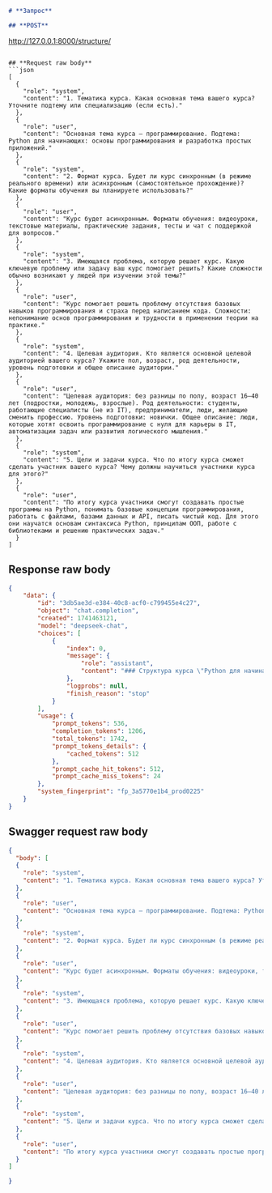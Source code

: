 ```markdown
# **Запрос**

## **POST**
```
http://127.0.0.1:8000/structure/
```

## **Request raw body**
```json
[
  {
    "role": "system",
    "content": "1. Тематика курса. Какая основная тема вашего курса? Уточните подтему или специализацию (если есть)."
  },
  {
    "role": "user",
    "content": "Основная тема курса — программирование. Подтема: Python для начинающих: основы программирования и разработка простых приложений."
  },
  {
    "role": "system",
    "content": "2. Формат курса. Будет ли курс синхронным (в режиме реального времени) или асинхронным (самостоятельное прохождение)? Какие форматы обучения вы планируете использовать?"
  },
  {
    "role": "user",
    "content": "Курс будет асинхронным. Форматы обучения: видеоуроки, текстовые материалы, практические задания, тесты и чат с поддержкой для вопросов."
  },
  {
    "role": "system",
    "content": "3. Имеющаяся проблема, которую решает курс. Какую ключевую проблему или задачу ваш курс помогает решить? Какие сложности обычно возникают у людей при изучении этой темы?"
  },
  {
    "role": "user",
    "content": "Курс помогает решить проблему отсутствия базовых навыков программирования и страха перед написанием кода. Сложности: непонимание основ программирования и трудности в применении теории на практике."
  },
  {
    "role": "system",
    "content": "4. Целевая аудитория. Кто является основной целевой аудиторией вашего курса? Укажите пол, возраст, род деятельности, уровень подготовки и общее описание аудитории."
  },
  {
    "role": "user",
    "content": "Целевая аудитория: без разницы по полу, возраст 16–40 лет (подростки, молодежь, взрослые). Род деятельности: студенты, работающие специалисты (не из IT), предприниматели, люди, желающие сменить профессию. Уровень подготовки: новички. Общее описание: люди, которые хотят освоить программирование с нуля для карьеры в IT, автоматизации задач или развития логического мышления."
  },
  {
    "role": "system",
    "content": "5. Цели и задачи курса. Что по итогу курса сможет сделать участник вашего курса? Чему должны научиться участники курса для этого?"
  },
  {
    "role": "user",
    "content": "По итогу курса участники смогут создавать простые программы на Python, понимать базовые концепции программирования, работать с файлами, базами данных и API, писать чистый код. Для этого они научатся основам синтаксиса Python, принципам ООП, работе с библиотеками и решению практических задач."
  }
]
```

## **Response raw body**
```json
{
    "data": {
        "id": "3db5ae3d-e384-40c8-acf0-c799455e4c27",
        "object": "chat.completion",
        "created": 1741463121,
        "model": "deepseek-chat",
        "choices": [
            {
                "index": 0,
                "message": {
                    "role": "assistant",
                    "content": "### Структура курса \"Python для начинающих: основы программирования и разработка простых приложений\"\n\n#### **1. Введение в курс**\n   - **Цели курса**: что участники узнают и чему научатся.\n   - **Формат курса**: объяснение асинхронного обучения, доступ к материалам, поддержка.\n   - **Инструменты**: установка Python, настройка среды разработки (например, PyCharm, VS Code).\n   - **Мотивация**: почему Python и программирование — это важно и полезно.\n\n---\n\n#### **2. Основы программирования**\n   - **2.1. Введение в Python**\n     - Что такое Python и где он используется.\n     - Первая программа: \"Hello, World!\".\n   - **2.2. Переменные и типы данных**\n     - Числа, строки, булевы значения.\n     - Ввод и вывод данных.\n   - **2.3. Условные конструкции**\n     - Операторы `if`, `elif`, `else`.\n     - Логические операторы (`and`, `or`, `not`).\n   - **2.4. Циклы**\n     - `for` и `while`.\n     - Управление циклами (`break`, `continue`).\n   - **2.5. Практика**: написание простых программ (калькулятор, угадай число).\n\n---\n\n#### **3. Работа с данными**\n   - **3.1. Списки, кортежи и словари**\n     - Создание, добавление, удаление элементов.\n     - Методы работы с коллекциями.\n   - **3.2. Функции**\n     - Создание и вызов функций.\n     - Аргументы и возвращаемые значения.\n   - **3.3. Практика**: обработка данных (поиск, сортировка, фильтрация).\n\n---\n\n#### **4. Объектно-ориентированное программирование (ООП)**\n   - **4.1. Основы ООП**\n     - Классы и объекты.\n     - Атрибуты и методы.\n   - **4.2. Наследование и полиморфизм**\n     - Создание иерархии классов.\n     - Переопределение методов.\n   - **4.3. Практика**: создание простого приложения (например, система учета задач).\n\n---\n\n#### **5. Работа с файлами и базами данных**\n   - **5.1. Чтение и запись файлов**\n     - Текстовые и CSV-файлы.\n   - **5.2. Основы работы с базами данных**\n     - Подключение к базе данных (SQLite).\n     - Выполнение запросов (SELECT, INSERT, UPDATE, DELETE).\n   - **5.3. Практика**: создание программы для работы с данными (например, учет книг в библиотеке).\n\n---\n\n#### **6. Работа с API**\n   - **6.1. Что такое API и зачем он нужен.**\n   - **6.2. Использование библиотеки `requests`.**\n   - **6.3. Практика**: написание программы для получения данных с API (например, погода или курсы валют).\n\n---\n\n#### **7. Чистый код и лучшие практики**\n   - **7.1. Принципы написания чистого кода.**\n   - **7.2. Комментирование и документация.**\n   - **7.3. Практика**: рефакторинг кода.\n\n---\n\n#### **8. Итоговый проект**\n   - **8.1. Разработка простого приложения**\n     - Участники выбирают тему (например, бот для Telegram, парсер сайтов, система учета расходов).\n   - **8.2. Защита проекта**\n     - Презентация проекта и обратная связь от преподавателя.\n\n---\n\n#### **9. Дополнительные материалы**\n   - **9.1. Рекомендации по дальнейшему обучению.**\n   - **9.2. Список полезных ресурсов (книги, курсы, блоги).**\n   - **9.3. Чат для общения и обмена опытом.**\n\n---\n\n#### **10. Поддержка и обратная связь**\n   - **10.1. Чат с поддержкой**: ответы на вопросы участников.\n   - **10.2. Тесты и задания**: проверка знаний после каждого модуля.\n   - **10.3. Обратная связь**: анализ ошибок и рекомендации по улучшению.\n\n---\n\n### Примерное распределение времени:\n- **Модули 1–4**: 40% времени (основы программирования и ООП).\n- **Модули 5–7**: 30% времени (работа с данными, файлами, API).\n- **Модуль 8**: 20% времени (итоговый проект).\n- **Модули 9–10**: 10% времени (дополнительные материалы и поддержка).\n\n---\n\n### Результаты курса:\n- Участники освоят базовые навыки программирования на Python.\n- Научатся создавать простые приложения и работать с данными.\n- Получат уверенность в написании кода и понимание, как развиваться дальше."
                },
                "logprobs": null,
                "finish_reason": "stop"
            }
        ],
        "usage": {
            "prompt_tokens": 536,
            "completion_tokens": 1206,
            "total_tokens": 1742,
            "prompt_tokens_details": {
                "cached_tokens": 512
            },
            "prompt_cache_hit_tokens": 512,
            "prompt_cache_miss_tokens": 24
        },
        "system_fingerprint": "fp_3a5770e1b4_prod0225"
    }
}
```

## **Swagger request raw body**
```json
{
  "body": [
  {
    "role": "system",
    "content": "1. Тематика курса. Какая основная тема вашего курса? Уточните подтему или специализацию (если есть)."
  },
  {
    "role": "user",
    "content": "Основная тема курса — программирование. Подтема: Python для начинающих: основы программирования и разработка простых приложений."
  },
  {
    "role": "system",
    "content": "2. Формат курса. Будет ли курс синхронным (в режиме реального времени) или асинхронным (самостоятельное прохождение)? Какие форматы обучения вы планируете использовать?"
  },
  {
    "role": "user",
    "content": "Курс будет асинхронным. Форматы обучения: видеоуроки, текстовые материалы, практические задания, тесты и чат с поддержкой для вопросов."
  },
  {
    "role": "system",
    "content": "3. Имеющаяся проблема, которую решает курс. Какую ключевую проблему или задачу ваш курс помогает решить? Какие сложности обычно возникают у людей при изучении этой темы?"
  },
  {
    "role": "user",
    "content": "Курс помогает решить проблему отсутствия базовых навыков программирования и страха перед написанием кода. Сложности: непонимание основ программирования и трудности в применении теории на практике."
  },
  {
    "role": "system",
    "content": "4. Целевая аудитория. Кто является основной целевой аудиторией вашего курса? Укажите пол, возраст, род деятельности, уровень подготовки и общее описание аудитории."
  },
  {
    "role": "user",
    "content": "Целевая аудитория: без разницы по полу, возраст 16–40 лет (подростки, молодежь, взрослые). Род деятельности: студенты, работающие специалисты (не из IT), предприниматели, люди, желающие сменить профессию. Уровень подготовки: новички. Общее описание: люди, которые хотят освоить программирование с нуля для карьеры в IT, автоматизации задач или развития логического мышления."
  },
  {
    "role": "system",
    "content": "5. Цели и задачи курса. Что по итогу курса сможет сделать участник вашего курса? Чему должны научиться участники курса для этого?"
  },
  {
    "role": "user",
    "content": "По итогу курса участники смогут создавать простые программы на Python, понимать базовые концепции программирования, работать с файлами, базами данных и API, писать чистый код. Для этого они научатся основам синтаксиса Python, принципам ООП, работе с библиотеками и решению практических задач."
  }
]

}
```
```